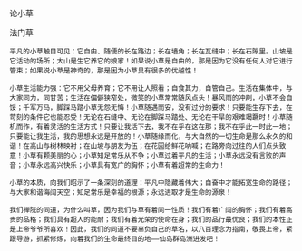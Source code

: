 论小草

法门草


    平凡的小草触目可见：它自由、随便的长在路边；长在墙角；长在瓦缝中；长在石隙里。山坡是它活动的场所；大山是生它养它的娘家！如果说小草是自由的，那是因为它没有任何人对它进行管束；如果说小草是神奇的，那是因为小草具有很多的优越性！

    小草生活能力强：它不用父母养育；它不用让人照看；自食其力，自管自己。生活在集体中，与大家同力，同甘苦；生活在偏僻狭窄处，微笑的小草常常随风点头！暴风雨的冲刷，小草不会自馁；千军万马，脚踩马踏小草无怨无悔！小草随遇而安，没有过分的要求！只要能生存下去，在苛刻的条件它也能忍受！无论在石缝中、无论在脚踩马踏处、无论在干旱的艰难竭蹶时！小草随机而作，有着灵活的生活方式！只要让我活下去，我不在乎在这在那；我不在乎此一时此一地；只要能让我生活，我的思想永远是开放的！小草随缘而化，与大自然的一切生命是那么永久的和谐！在高山与树林映衬；在山坡与朋友为伍；在花园给鲜花呐喊；在路旁向过往的人们点头致意！小草有颗美丽的心；小草知足常乐从不争；小草过着平凡的生活；小草永远没有言败的声音；小草永远高兴快乐；小草具有宽广的胸怀；小草有着超常的生命力！

    小草的本质，向我们昭示了一条深刻的道理：平凡中隐藏着伟大；自奋中才能拓宽生命的路径；与大家和谐海阔天空；知足常乐是幸福的根源；永远进取才是生命的源泉！

    我们禅院的同道，为什么叫草，因为我们与草有着同一性质！我们有着广阔的胸怀；我们有着高贵的品格；我们具有超人的能耐；我们有着光荣的使命在身；我们的品行最优良；我们的本性正是上帝爷爷所喜欢！因此，我们的同道不要辜负自己的草名，以八百理念为指南，敬畏上帝，紧跟导游，抓紧修炼，向着我们的生命最终目的地——仙岛群岛洲进发吧！



